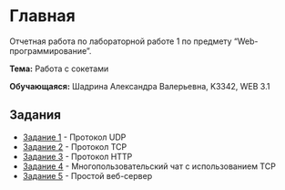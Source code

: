 # **Главная**

Отчетная работа 
по лабораторной работе 1
по предмету “Web-программирование”.

**Тема:** Работа с сокетами

**Обучающаяся:** Шадрина Александра Валерьевна, K3342, WEB 3.1


## Задания

* [Задание 1](task_1.md) - Протокол UDP
* [Задание 2](task_2.md) - Протокол TCP
* [Задание 3](task_3.md) - Протокол HTTP
* [Задание 4](task_4.md) - Многопользовательский чат с использованием TCP
* [Задание 5](task_5.md) - Простой веб-сервер
